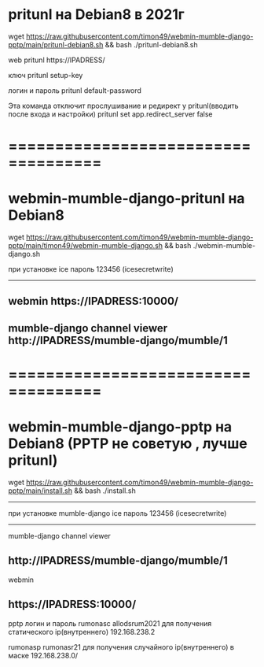 # pritunl на Debian8 в 2021г
wget https://raw.githubusercontent.com/timon49/webmin-mumble-django-pptp/main/pritunl-debian8.sh && bash ./pritunl-debian8.sh

web pritunl
https://IPADRESS/

ключ
pritunl setup-key

логин и пароль
pritunl default-password

Эта команда отключит прослушивание и редирект у pritunl(вводить после входа и настройки)
pritunl set app.redirect_server false 


====================================
====================================
# webmin-mumble-django-pritunl на Debian8

wget https://raw.githubusercontent.com/timon49/webmin-mumble-django-pptp/main/timon49/webmin-mumble-django.sh && bash ./webmin-mumble-django.sh

при установке
ice пароль 123456 (icesecretwrite)

-----------------------------
webmin
https://IPADRESS:10000/
-----------------------------
mumble-django channel viewer
http://IPADRESS/mumble-django/mumble/1
-----------------------------


====================================
====================================


# webmin-mumble-django-pptp на Debian8 (PPTP не советую , лучше pritunl)

wget https://raw.githubusercontent.com/timon49/webmin-mumble-django-pptp/main/install.sh && bash ./install.sh 

-----------------------------
при установке mumble-django
ice пароль 123456 (icesecretwrite)

-----------------------------
mumble-django channel viewer

http://IPADRESS/mumble-django/mumble/1
-----------------------------
webmin

https://IPADRESS:10000/
-----------------------------
pptp логин и пароль
rumonasc allodsrum2021 для получения статического ip(внутреннего) 192.168.238.2

rumonasp  rumonasr21 для получения случайного ip(внутреннего) в маске 192.168.238.0/

